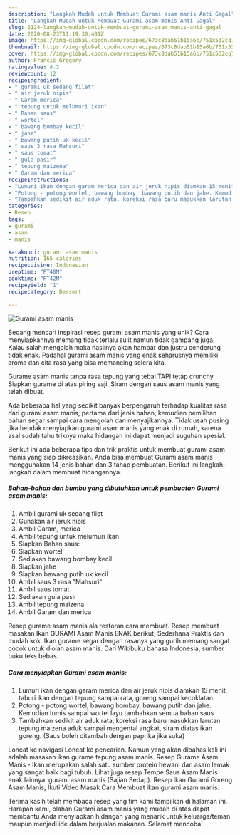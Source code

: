 ```yaml
---
description: "Langkah Mudah untuk Membuat Gurami asam manis Anti Gagal"
title: "Langkah Mudah untuk Membuat Gurami asam manis Anti Gagal"
slug: 2124-langkah-mudah-untuk-membuat-gurami-asam-manis-anti-gagal
date: 2020-08-23T11:19:30.401Z
image: https://img-global.cpcdn.com/recipes/673c8dab51b15a6b/751x532cq70/gurami-asam-manis-foto-resep-utama.jpg
thumbnail: https://img-global.cpcdn.com/recipes/673c8dab51b15a6b/751x532cq70/gurami-asam-manis-foto-resep-utama.jpg
cover: https://img-global.cpcdn.com/recipes/673c8dab51b15a6b/751x532cq70/gurami-asam-manis-foto-resep-utama.jpg
author: Francis Gregory
ratingvalue: 4.3
reviewcount: 12
recipeingredient:
- " gurami uk sedang filet"
- " air jeruk nipis"
- " Garam merica"
- " tepung untuk melumuri ikan"
- " Bahan saus"
- " wortel"
- " bawang bombay kecil"
- " jahe"
- " bawang putih uk kecil"
- " saus 3 rasa Mahsuri"
- " saus tomat"
- " gula pasir"
- " tepung maizena"
- " Garam dan merica"
recipeinstructions:
- "Lumuri ikan dengan garam merica dan air jeruk nipis diamkan 15 menit, taburi ikan dengan tepung sampai rata, goreng sampai kecoklatan"
- "Potong - potong wortel, bawang bombay, bawang putih dan jahe. Kemudian tumis sampai wortel layu tambahkan semua bahan saus"
- "Tambahkan sedikit air aduk rata, koreksi rasa baru masukkan larutan tepung maizena aduk sampai mengental angkat, siram diatas ikan goreng. (Saus boleh ditambah dengan paprika jika suka)"
categories:
- Resep
tags:
- gurami
- asam
- manis

katakunci: gurami asam manis 
nutrition: 165 calories
recipecuisine: Indonesian
preptime: "PT40M"
cooktime: "PT42M"
recipeyield: "1"
recipecategory: Dessert

---
```



![Gurami asam manis](https://img-global.cpcdn.com/recipes/673c8dab51b15a6b/751x532cq70/gurami-asam-manis-foto-resep-utama.jpg)

Sedang mencari inspirasi resep gurami asam manis yang unik? Cara menyiapkannya memang tidak terlalu sulit namun tidak gampang juga. Kalau salah mengolah maka hasilnya akan hambar dan justru cenderung tidak enak. Padahal gurami asam manis yang enak seharusnya memiliki aroma dan cita rasa yang bisa memancing selera kita.

Gurame asam manis tanpa rasa tepung yang tebal TAPI tetap crunchy. Siapkan gurame di atas piring saji. Siram dengan saus asam manis yang telah dibuat.

Ada beberapa hal yang sedikit banyak berpengaruh terhadap kualitas rasa dari gurami asam manis, pertama dari jenis bahan, kemudian pemilihan bahan segar sampai cara mengolah dan menyajikannya. Tidak usah pusing jika hendak menyiapkan gurami asam manis yang enak di rumah, karena asal sudah tahu triknya maka hidangan ini dapat menjadi suguhan spesial.


Berikut ini ada beberapa tips dan trik praktis untuk membuat gurami asam manis yang siap dikreasikan. Anda bisa membuat Gurami asam manis menggunakan 14 jenis bahan dan 3 tahap pembuatan. Berikut ini langkah-langkah dalam membuat hidangannya.

<!--inarticleads1-->

##### Bahan-bahan dan bumbu yang dibutuhkan untuk pembuatan Gurami asam manis:

1. Ambil  gurami uk sedang filet
1. Gunakan  air jeruk nipis
1. Ambil  Garam, merica
1. Ambil  tepung untuk melumuri ikan
1. Siapkan  Bahan saus:
1. Siapkan  wortel
1. Sediakan  bawang bombay kecil
1. Siapkan  jahe
1. Siapkan  bawang putih uk kecil
1. Ambil  saus 3 rasa &#34;Mahsuri&#34;
1. Ambil  saus tomat
1. Sediakan  gula pasir
1. Ambil  tepung maizena
1. Ambil  Garam dan merica


Resep gurame asam manis ala restoran cara membuat. Resep membuat masakan Ikan GURAMI Asam Manis ENAK berikut, Sederhana Praktis dan mudah kok. Ikan gurame segar dengan rasanya yang gurih memang sangat cocok untuk diolah asam manis. Dari Wikibuku bahasa Indonesia, sumber buku teks bebas. 

<!--inarticleads2-->

##### Cara menyiapkan Gurami asam manis:

1. Lumuri ikan dengan garam merica dan air jeruk nipis diamkan 15 menit, taburi ikan dengan tepung sampai rata, goreng sampai kecoklatan
1. Potong - potong wortel, bawang bombay, bawang putih dan jahe. Kemudian tumis sampai wortel layu tambahkan semua bahan saus
1. Tambahkan sedikit air aduk rata, koreksi rasa baru masukkan larutan tepung maizena aduk sampai mengental angkat, siram diatas ikan goreng. (Saus boleh ditambah dengan paprika jika suka)


Loncat ke navigasi Loncat ke pencarian. Namun yang akan dibahas kali ini adalah masakan ikan gurame tepung asam manis. Resep Gurame Asam Manis - Ikan merupakan salah satu sumber protein hewani dan asam lemak yang sangat baik bagi tubuh. Lihat juga resep Tempe Saus Asam Manis enak lainnya. gurami asam manis (Sajian Sedap). Resep Ikan Gurami Goreng Asam Manis, Ikuti Video Masak Cara Membuat ikan gurami asam manis. 

Terima kasih telah membaca resep yang tim kami tampilkan di halaman ini. Harapan kami, olahan Gurami asam manis yang mudah di atas dapat membantu Anda menyiapkan hidangan yang menarik untuk keluarga/teman maupun menjadi ide dalam berjualan makanan. Selamat mencoba!
